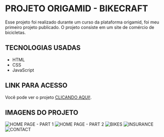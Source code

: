 # PROJETO ORIGAMID - BIKECRAFT
Esse projeto foi realizado durante um curso da plataforma origamid, foi meu primeiro projeto publicado.
O projeto consiste em um site de comércio de bicicletas.

## TECNOLOGIAS USADAS
- HTML
- CSS
- JavaScript

## LINK PARA ACESSO
Você pode ver o projeto [CLICANDO AQUI!](https://origamid-site-bikecraft.vercel.app).

## IMAGENS DO PROJETO
![HOME PAGE - PART 1](https://drive.google.com/file/d/1BgA7GdUXTEbo02HA33XXgXKYDeWylGCJ/view?usp=sharing)
![HOME PAGE - PART 2](https://drive.google.com/file/d/1NkhA-FgIGpu8Q88WcVBBSBgx1AaYnSy9/view?usp=sharing)
![BIKES](https://drive.google.com/file/d/1PaVSqsqRbBn9P0UBRuGbogfJPQpqyZT1/view?usp=sharing)
![INSURANCE](https://drive.google.com/file/d/1cfJBlYr2bXVu5EKXr8YFFud9ysIXlZZe/view?usp=sharing)
![CONTACT](https://drive.google.com/file/d/1ClxPdAqwKWEhTkBua1x-z1XeXcHYKW1p/view?usp=sharing)


